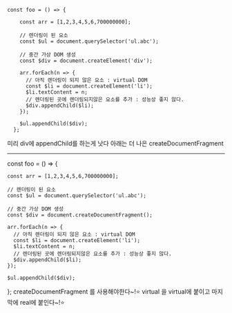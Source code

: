 ```
const foo = () => {

    const arr = [1,2,3,4,5,6,700000000];

    // 렌더링이 된 요소
    const $ul = document.querySelector('ul.abc');

    // 중간 가상 DOM 생성
    const $div = document.createElement('div');

    arr.forEach(n => {
      // 아직 렌더링이 되지 않은 요소 : virtual DOM
      const $li = document.createElement('li');
      $li.textContent = n;
      // 렌더링된 곳에 렌더링되지않은 요소를 추가 : 성능상 좋지 않다.
      $div.appendChild($li);
    });

    $ul.appendChild($div);
  };
```
미리 div에 appendChild를 하는게 낫다
아래는 더 나은 createDocumentFragment

---

const foo = () => {

    const arr = [1,2,3,4,5,6,700000000];

    // 렌더링이 된 요소
    const $ul = document.querySelector('ul.abc');

    // 중간 가상 DOM 생성
    const $div = document.createDocumentFragment();

    arr.forEach(n => {
      // 아직 렌더링이 되지 않은 요소 : virtual DOM
      const $li = document.createElement('li');
      $li.textContent = n;
      // 렌더링된 곳에 렌더링되지않은 요소를 추가 : 성능상 좋지 않다.
      $div.appendChild($li);
    });

    $ul.appendChild($div);
  };
createDocumentFragment 를 사용해야한다~!⭐️
virtual 을 virtual에 붙이고 
마지막에 real에 붙인다~!⭐️